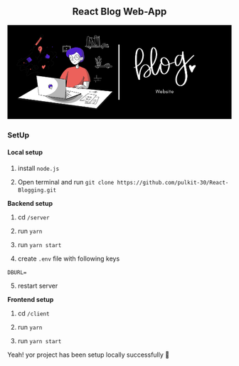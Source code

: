 <center>

## React Blog Web-App

<img src="./poster.png" alt="cover-image" />

</center>

### SetUp

#### Local setup

1. install `node.js`

2. Open terminal and run `git clone https://github.com/pulkit-30/React-Blogging.git`

**Backend setup**

1. cd `/server`

2. run `yarn`

3. run `yarn start`

4. create `.env` file with following keys

```
DBURL=

```

5. restart server

**Frontend setup**

1. cd `/client`

2. run `yarn`

3. run `yarn start`

Yeah! yor project has been setup locally successfully 🥳
